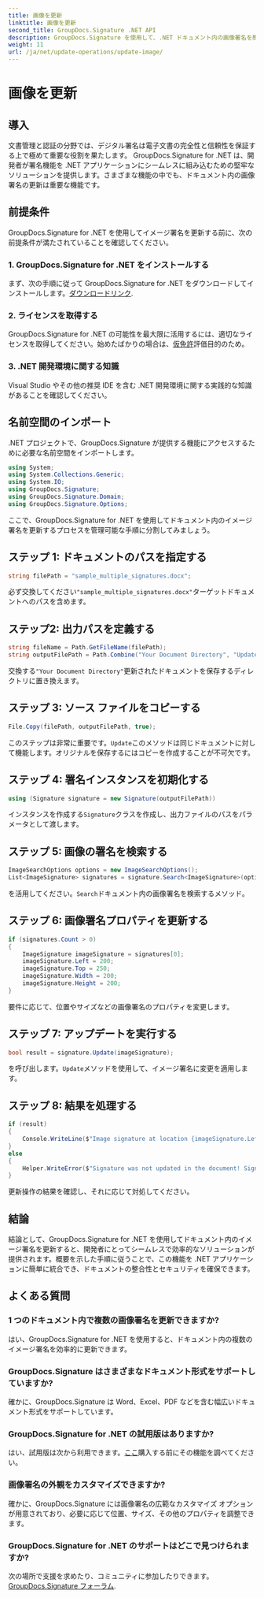 ```yaml
---
title: 画像を更新
linktitle: 画像を更新
second_title: GroupDocs.Signature .NET API
description: GroupDocs.Signature を使用して、.NET ドキュメント内の画像署名を簡単に更新する方法を学びます。ドキュメントのセキュリティと整合性をシームレスに強化します。
weight: 11
url: /ja/net/update-operations/update-image/
---
```


# 画像を更新

## 導入
文書管理と認証の分野では、デジタル署名は電子文書の完全性と信頼性を保証する上で極めて重要な役割を果たします。 GroupDocs.Signature for .NET は、開発者が署名機能を .NET アプリケーションにシームレスに組み込むための堅牢なソリューションを提供します。さまざまな機能の中でも、ドキュメント内の画像署名の更新は重要な機能です。
## 前提条件
GroupDocs.Signature for .NET を使用してイメージ署名を更新する前に、次の前提条件が満たされていることを確認してください。
### 1. GroupDocs.Signature for .NET をインストールする
まず、次の手順に従って GroupDocs.Signature for .NET をダウンロードしてインストールします。[ダウンロードリンク](https://releases.groupdocs.com/signature/net/).
### 2. ライセンスを取得する
GroupDocs.Signature for .NET の可能性を最大限に活用するには、適切なライセンスを取得してください。始めたばかりの場合は、[仮免許](https://purchase.groupdocs.com/temporary-license/)評価目的のため。
### 3. .NET 開発環境に関する知識
Visual Studio やその他の推奨 IDE を含む .NET 開発環境に関する実践的な知識があることを確認してください。
## 名前空間のインポート
.NET プロジェクトで、GroupDocs.Signature が提供する機能にアクセスするために必要な名前空間をインポートします。
```csharp
using System;
using System.Collections.Generic;
using System.IO;
using GroupDocs.Signature;
using GroupDocs.Signature.Domain;
using GroupDocs.Signature.Options;
```

ここで、GroupDocs.Signature for .NET を使用してドキュメント内のイメージ署名を更新するプロセスを管理可能な手順に分割してみましょう。
## ステップ 1: ドキュメントのパスを指定する
```csharp
string filePath = "sample_multiple_signatures.docx";
```
必ず交換してください`"sample_multiple_signatures.docx"`ターゲットドキュメントへのパスを含めます。
## ステップ2: 出力パスを定義する
```csharp
string fileName = Path.GetFileName(filePath);
string outputFilePath = Path.Combine("Your Document Directory", "UpdateImage", fileName);
```
交換する`"Your Document Directory"`更新されたドキュメントを保存するディレクトリに置き換えます。
## ステップ 3: ソース ファイルをコピーする
```csharp
File.Copy(filePath, outputFilePath, true);
```
このステップは非常に重要です。`Update`このメソッドは同じドキュメントに対して機能します。オリジナルを保存するにはコピーを作成することが不可欠です。
## ステップ 4: 署名インスタンスを初期化する
```csharp
using (Signature signature = new Signature(outputFilePath))
```
インスタンスを作成する`Signature`クラスを作成し、出力ファイルのパスをパラメータとして渡します。
## ステップ 5: 画像の署名を検索する
```csharp
ImageSearchOptions options = new ImageSearchOptions();
List<ImageSignature> signatures = signature.Search<ImageSignature>(options);
```
を活用してください。`Search`ドキュメント内の画像署名を検索するメソッド。
## ステップ 6: 画像署名プロパティを更新する
```csharp
if (signatures.Count > 0)
{
    ImageSignature imageSignature = signatures[0];
    imageSignature.Left = 200;
    imageSignature.Top = 250;
    imageSignature.Width = 200;
    imageSignature.Height = 200;
}
```
要件に応じて、位置やサイズなどの画像署名のプロパティを変更します。
## ステップ 7: アップデートを実行する
```csharp
bool result = signature.Update(imageSignature);
```
を呼び出します。`Update`メソッドを使用して、イメージ署名に変更を適用します。
## ステップ 8: 結果を処理する
```csharp
if (result)
{
    Console.WriteLine($"Image signature at location {imageSignature.Left}x{imageSignature.Top} and Size {imageSignature.Size}' was updated in the document ['{fileName}'].");
}
else
{
    Helper.WriteError($"Signature was not updated in the document! Signature at location {imageSignature.Left}x{imageSignature.Top} and Size {imageSignature.Size} was not found!");
}
```
更新操作の結果を確認し、それに応じて対処してください。
## 結論
結論として、GroupDocs.Signature for .NET を使用してドキュメント内のイメージ署名を更新すると、開発者にとってシームレスで効率的なソリューションが提供されます。概要を示した手順に従うことで、この機能を .NET アプリケーションに簡単に統合でき、ドキュメントの整合性とセキュリティを確保できます。
## よくある質問
### 1 つのドキュメント内で複数の画像署名を更新できますか?
はい、GroupDocs.Signature for .NET を使用すると、ドキュメント内の複数のイメージ署名を効率的に更新できます。
### GroupDocs.Signature はさまざまなドキュメント形式をサポートしていますか?
確かに、GroupDocs.Signature は Word、Excel、PDF などを含む幅広いドキュメント形式をサポートしています。
### GroupDocs.Signature for .NET の試用版はありますか?
はい、試用版は次から利用できます。[ここ](https://releases.groupdocs.com/)購入する前にその機能を調べてください。
### 画像署名の外観をカスタマイズできますか?
確かに、GroupDocs.Signature には画像署名の広範なカスタマイズ オプションが用意されており、必要に応じて位置、サイズ、その他のプロパティを調整できます。
### GroupDocs.Signature for .NET のサポートはどこで見つけられますか?
次の場所で支援を求めたり、コミュニティに参加したりできます。[GroupDocs.Signature フォーラム](https://forum.groupdocs.com/c/signature/13).